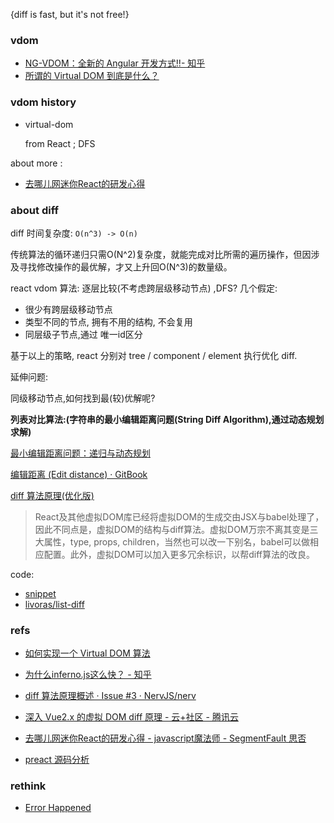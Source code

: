 
{diff is fast, but it's not free!}


### vdom


- [NG-VDOM：全新的 Angular 开发方式!!- 知乎](https://www.zhihu.com/people/trotyl/posts)
- [所谓的 Virtual DOM 到底是什么？](https://zhuanlan.zhihu.com/p/37391628)

### vdom history

- virtual-dom

    from React ;
    DFS


about more :
- [去哪儿网迷你React的研发心得](https://segmentfault.com/a/1190000011235844)

### about diff

diff 时间复杂度: `O(n^3) -> O(n)`

传统算法的循环递归只需O(N^2)复杂度，就能完成对比所需的遍历操作，但因涉及寻找修改操作的最优解，才又上升回O(N^3)的数量级。


react vdom  算法: 逐层比较(不考虑跨层级移动节点) ,DFS?
几个假定:

- 很少有跨层级移动节点
- 类型不同的节点, 拥有不用的结构, 不会复用
- 同层级子节点,通过 唯一id区分

基于以上的策略, react 分别对 tree / component / element 执行优化 diff.



延伸问题:

同级移动节点,如何找到最(较)优解呢?

**列表对比算法:(字符串的最小编辑距离问题(String Diff Algorithm),通过动态规划求解)**

[最小编辑距离问题：递归与动态规划](https://github.com/youngwind/blog/issues/106)

[编辑距离 (Edit distance) · GitBook](https://www.dreamxu.com/books/dsa/dp/edit-distance.html)

[diff 算法原理(优化版)](https://github.com/NervJS/nerv/issues/3)



> React及其他虚拟DOM库已经将虚拟DOM的生成交由JSX与babel处理了，因此不同点是，虚拟DOM的结构与diff算法。虚拟DOM万宗不离其变是三大属性，type, props, children，当然也可以改一下别名，babel可以做相应配置。此外，虚拟DOM可以加入更多冗余标识，以帮diff算法的改良。

code:

- [snippet](../../../snippets/vdom/min-distance.js)
- [livoras/list-diff](https://github.com/livoras/list-diff/blob/master/lib/diff.js)


### refs

- [如何实现一个 Virtual DOM 算法 ](https://github.com/livoras/blog/issues/13)
- [为什么inferno.js这么快？ - 知乎](https://www.zhihu.com/question/65824137/answer/235159117)
- [diff 算法原理概述 · Issue #3 · NervJS/nerv](https://github.com/NervJS/nerv/issues/3)
- [深入 Vue2.x 的虚拟 DOM diff 原理 - 云+社区 - 腾讯云](https://cloud.tencent.com/developer/article/1006029)
- [去哪儿网迷你React的研发心得 - javascript魔法师 - SegmentFault 思否](https://segmentfault.com/a/1190000011235844)



- [preact 源码分析](https://github.com/wangning0/preact_analyse)


### rethink

- [Error Happened](https://svelte.dev/blog/virtual-dom-is-pure-overhead)